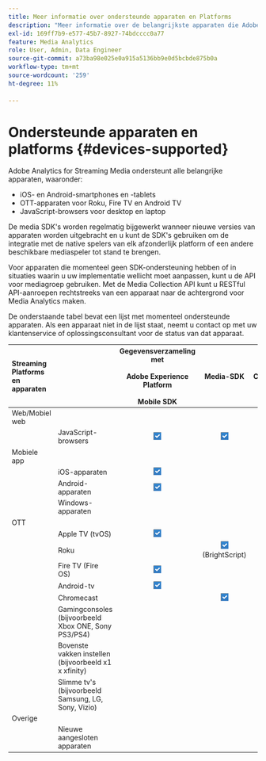 ```yaml
---
title: Meer informatie over ondersteunde apparaten en Platforms
description: "Meer informatie over de belangrijkste apparaten die Adobe Analytics for Streaming Media ondersteunt, zoals iOS, Android, OTT-apparaten en JavaScript-browsers."
exl-id: 169ff7b9-e577-45b7-8927-74bdcccc0a77
feature: Media Analytics
role: User, Admin, Data Engineer
source-git-commit: a73ba98e025e0a915a5136bb9e0d5bcbde875b0a
workflow-type: tm+mt
source-wordcount: '259'
ht-degree: 11%

---
```


# Ondersteunde apparaten en platforms {#devices-supported}

Adobe Analytics for Streaming Media ondersteunt alle belangrijke apparaten, waaronder:

* iOS- en Android-smartphones en -tablets
* OTT-apparaten voor Roku, Fire TV en Android TV
* JavaScript-browsers voor desktop en laptop

De media SDK&#39;s worden regelmatig bijgewerkt wanneer nieuwe versies van apparaten worden uitgebracht en u kunt de SDK&#39;s gebruiken om de integratie met de native spelers van elk afzonderlijk platform of een andere beschikbare mediaspeler tot stand te brengen.

Voor apparaten die momenteel geen SDK-ondersteuning hebben of in situaties waarin u uw implementatie wellicht moet aanpassen, kunt u de API voor mediagroep gebruiken. Met de Media Collection API kunt u RESTful API-aanroepen rechtstreeks van een apparaat naar de achtergrond voor Media Analytics maken.

De onderstaande tabel bevat een lijst met momenteel ondersteunde apparaten. Als een apparaat niet in de lijst staat, neemt u contact op met uw klantenservice of oplossingsconsultant voor de status van dat apparaat.

| Streaming Platforms en apparaten |  | Gegevensverzameling met<br></br> Adobe Experience Platform<br></br> Mobile SDK | Media-SDK | Media Collection-API |
|:---|:---|:---:|:---:|:---:|
| Web/Mobiel web |  |  |  |  |
|  | JavaScript-browsers | ![Ondersteund](/help/assets/icon-blue-check.png) | ![Ondersteund](/help/assets/icon-blue-check.png) | ![Ondersteund](/help/assets/icon-blue-check.png) |
| Mobiele app |  |  |  |  |
|  | iOS-apparaten | ![Ondersteund](/help/assets/icon-blue-check.png) |  | ![Ondersteund](/help/assets/icon-blue-check.png) |
|  | Android-apparaten | ![Ondersteund](/help/assets/icon-blue-check.png) |  | ![Ondersteund](/help/assets/icon-blue-check.png) |
|  | Windows-apparaten |  |  | ![Ondersteund](/help/assets/icon-blue-check.png) |
| OTT |  |  |  |  |
|  | Apple TV (tvOS) | ![Ondersteund](/help/assets/icon-blue-check.png) |  | ![Ondersteund](/help/assets/icon-blue-check.png) |
|  | Roku |  | ![Ondersteund](/help/assets/icon-blue-check.png)<br>(BrightScript) | ![Ondersteund](/help/assets/icon-blue-check.png)<br>(native) |
|  | Fire TV (Fire OS) | ![Ondersteund](/help/assets/icon-blue-check.png) |  | ![Ondersteund](/help/assets/icon-blue-check.png) |
|  | Android-tv | ![Ondersteund](/help/assets/icon-blue-check.png) |  | ![Ondersteund](/help/assets/icon-blue-check.png) |
|  | Chromecast |  | ![Ondersteund](/help/assets/icon-blue-check.png) | ![Ondersteund](/help/assets/icon-blue-check.png) |
|  | Gamingconsoles (bijvoorbeeld Xbox ONE, Sony PS3/PS4) |  |  | ![Ondersteund](/help/assets/icon-blue-check.png) |
|  | Bovenste vakken instellen (bijvoorbeeld x1 x xfinity) |  |  | ![Ondersteund](/help/assets/icon-blue-check.png) |
|  | Slimme tv&#39;s (bijvoorbeeld Samsung, LG, Sony, Vizio) |  |  | ![Ondersteund](/help/assets/icon-blue-check.png) |
| Overige |  |  |  |  |
|  | Nieuwe aangesloten apparaten |  |  | ![Ondersteund](/help/assets/icon-blue-check.png) |
